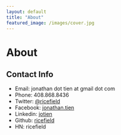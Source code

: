 ```yaml
---
layout: default
title: "About"
featured_image: /images/cover.jpg
---
```


# About

## Contact Info

* Email: jonathan dot tien at gmail dot com
* Phone: 408.868.8436
* Twitter: [@ricefield](https://twitter.com/@ricefield)
* Facebook: [jonathan.tien](https://www.facebook.com/jonathan.tien)
* Linkedin: [jotien](https://www.linkedin.com/in/jotien)
* Github: [ricefield](https://github.com/ricefield/)
* HN: ricefield
